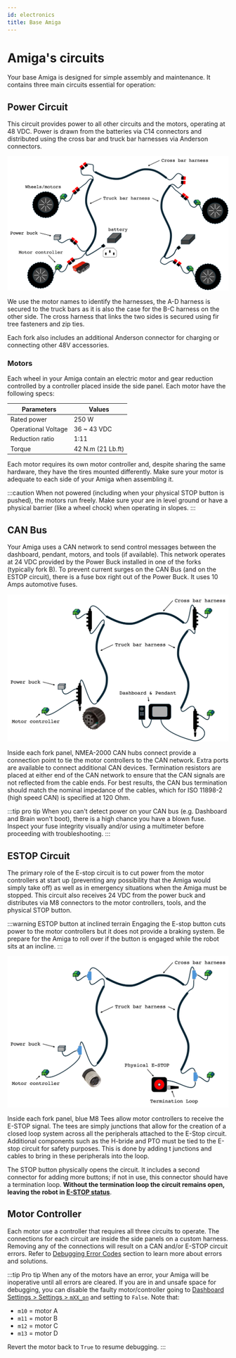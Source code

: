 ```yaml
---
id: electronics
title: Base Amiga
---
```


# Amiga's circuits

Your base Amiga is designed for simple assembly and maintenance. It contains three main
circuits essential for operation:

## Power Circuit

This circuit provides power to all other circuits and the motors, operating at 48 VDC. Power is
drawn from the batteries via C14 connectors and distributed using the cross bar and truck bar
harnesses via Anderson connectors.

![schematics of power circuit](./assets/circuit48.png)

We use the motor names to identify the harnesses, the A-D harness is secured
to the truck bars as it is also the case for the B-C harness on the other side. The cross harness
that links the two sides is secured using fir tree fasteners and zip ties.

Each fork also includes an additional Anderson connector for charging or connecting other 48V
accessories.

### Motors

Each wheel in your Amiga contain an electric motor and gear reduction controlled by a controller
placed inside the side panel. Each motor have the following specs:

|Parameters| Values|
|---|---|
|Rated power|250 W|
|Operational Voltage|36 ~ 43 VDC|
|Reduction ratio| 1:11|
|Torque|42 N.m (21 Lb.ft)|

Each motor requires its own motor controller and, despite sharing the same hardware, they have
the tires mounted differently. Make sure your motor is adequate to each side of your Amiga when
assembling it.

:::caution
When not powered (including when your physical STOP button is pushed), the motors run freely. Make
sure your are in level ground or have a physical barrier (like a wheel chock) when operating in
slopes.
:::

## CAN Bus

Your Amiga uses a CAN network to send control messages between the dashboard, pendant, motors, and
tools (if available). This network operates at 24 VDC provided by the Power Buck installed in one
of the forks (typically fork B). To prevent current surges on the CAN Bus (and on the ESTOP
circuit), there is a fuse box right out of the Power Buck. It uses 10 Amps automotive fuses.

![schematics of CAN Bus](./assets/can.png)

Inside each fork panel, NMEA-2000 CAN hubs connect provide a connection point to tie the motor
controllers to the CAN network. Extra ports are available to connect additional CAN devices.
Termination resistors are placed at either end of the CAN network to ensure that the CAN signals
are not reflected from the cable ends. For best results, the CAN bus termination should match the
nominal impedance of the cables, which for ISO 11898-2 (high speed CAN) is specified at 120 Ohm.

:::tip pro tip
When you can't detect power on your CAN bus (e.g. Dashboard and Brain won't boot), there is a high
chance you have a blown fuse. Inspect your fuse integrity visually and/or using a multimeter before
proceeding with troubleshooting.
:::

## ESTOP Circuit

The primary role of the E-stop circuit is to cut power from the motor controllers at start up
(preventing any possibility that the Amiga would simply take off) as well as in emergency
situations when the Amiga must be stopped. This circuit also receives 24 VDC from the power buck
and distributes via M8 connectors to the motor controllers, tools, and the physical STOP button.

:::warning ESTOP button at inclined terrain
Engaging the E-stop button cuts power to the motor controllers but it does not provide a braking
system. Be prepare for the Amiga to roll over if the button is engaged while the robot sits at an
incline.
:::

![schematics of E-STOP circuit](./assets/estop.png)

Inside each fork panel, blue M8 Tees allow motor controllers to receive the E-STOP signal. The tees
are simply junctions that allow for the creation of a closed loop system across all the peripherals
attached to the E-Stop circuit. Additional components such as the H-bride and PTO must be tied to
the E-stop circuit for safety purposes. This is done by adding t junctions and cables to bring in
these peripherals into the loop.

The STOP button physically opens the circuit. It includes a second
connector for adding more buttons; if not in use, this connector should have a termination loop.
**Without the termination loop the circuit remains open, leaving the robot in
[E-STOP status](../dashboard/control-states#state-descriptions)**.

## Motor Controller

Each motor use a controller that requires all three circuits to operate. The connections for each
circuit are inside the side panels on a custom harness. Removing any of the connections will result
on a CAN and/or E-STOP circuit errors. Refer to [Debugging Error Codes](../dashboard/debugging.md)
section to learn more about errors and solutions.

:::tip Pro tip
When any of the motors have an error, your Amiga will be inoperative until all errors are cleared.
If you are in and unsafe space for debugging, you can disable the faulty motor/controller going to
[Dashboard Settings > Settings > `mXX_on`](../dashboard/dashboard-user-guide#configuration-settings)
and setting to `False`. Note that:

- `m10` = motor A
- `m11` = motor B
- `m12` = motor C
- `m13` = motor D

Revert the motor back to `True` to resume debugging.
:::
